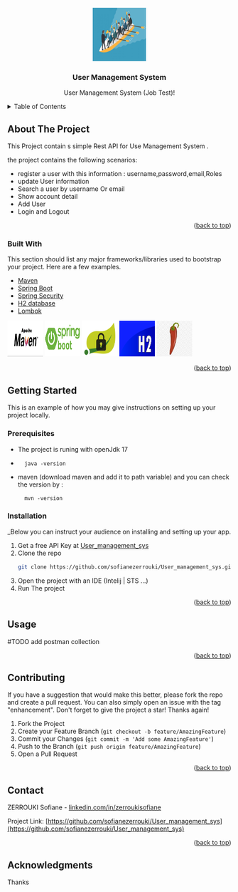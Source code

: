 <div id="top"></div>

<!-- PROJECT LOGO -->
<br />
<div align="center">
  <a >
    <img src="images/logo.jpg" alt="Logo" width="120" height="120">
  </a>

  <h3 align="center">User Management System</h3>

  <p align="center">
    User Management System (Job Test)!
    <br />
  </p>
</div>

<!-- TABLE OF CONTENTS -->
<details>
  <summary>Table of Contents</summary>
  <ol>
    <li>
      <a href="#about-the-project">About The Project</a>
      <ul>
        <li><a href="#built-with">Built With</a></li>
      </ul>
    </li>
    <li>
      <a href="#getting-started">Getting Started</a>
      <ul>
        <li><a href="#prerequisites">Prerequisites</a></li>
        <li><a href="#installation">Installation</a></li>
      </ul>
    </li>
    <li><a href="#usage">Usage</a></li>
    <li><a href="#contact">Contact</a></li>
  </ol>
</details>

<!-- ABOUT THE PROJECT -->
## About The Project


This Project contain s simple Rest API for Use Management System .

the project contains the following scenarios:
* register a user with this information : username,password,email,Roles
* update User information
* Search a user by username Or email 
* Show account detail 
* Add User 
* Login and Logout 

<p align="right">(<a href="#top">back to top</a>)</p>

### Built With

This section should list any major frameworks/libraries used to bootstrap your project. Here are a few examples.

* [Maven](https://maven.apache.org/)
* [Spring Boot](https://spring.io/projects/spring-boot)
* [Spring Security](https://spring.io/projects/spring-security)
* [H2 database](https://www.h2database.com/html/main.html)
* [Lombok](https://projectlombok.org/)

<img src="images/maven.jpeg" alt="Logo" width="80" height="80">
<img src="images/spring.png" alt="Logo" width="80" height="80">
<img src="images/security.png" alt="Logo" width="80" height="80">
<img src="images/h2.png" alt="Logo" width="80" height="80">
<img src="images/lombok.jfif" alt="Logo" width="80" height="80">
<br>
<p align="right">(<a href="#top">back to top</a>)</p>

<!-- GETTING STARTED -->
## Getting Started
This is an example of how you may give instructions on setting up your project locally.

### Prerequisites

* The project is runing with openJdk 17
* ```
    java -version
  ```
* maven (download maven and add it to path variable) and you can check the version by : 
  ```
    mvn -version
  ```

### Installation

_Below you can instruct your audience on installing and setting up your app.

1. Get a free API Key at [User_management_sys](https://github.com/sofianezerrouki/User_management_sys)
2. Clone the repo
   ```sh
   git clone https://github.com/sofianezerrouki/User_management_sys.git
   ```
3. Open the project with an IDE (Intelij | STS ...)
4. Run The project
<p align="right">(<a href="#top">back to top</a>)</p>

<!-- USAGE EXAMPLES -->
## Usage

#TODO add postman collection

<p align="right">(<a href="#top">back to top</a>)</p>

<!-- CONTRIBUTING -->
## Contributing

If you have a suggestion that would make this better, please fork the repo and create a pull request. You can also simply open an issue with the tag "enhancement".
Don't forget to give the project a star! Thanks again!

1. Fork the Project
2. Create your Feature Branch (`git checkout -b feature/AmazingFeature`)
3. Commit your Changes (`git commit -m 'Add some AmazingFeature'`)
4. Push to the Branch (`git push origin feature/AmazingFeature`)
5. Open a Pull Request

<p align="right">(<a href="#top">back to top</a>)</p>


<!-- CONTACT -->
## Contact

ZERROUKI Sofiane - [linkedin.com/in/zerroukisofiane](https://www.linkedin.com/in/zerroukisofiane/) 

Project Link: [https://github.com/sofianezerrouki/User_management_sys](https://github.com/sofianezerrouki/User_management_sys)

<p align="right">(<a href="#top">back to top</a>)</p>



<!-- ACKNOWLEDGMENTS -->
## Acknowledgments

Thanks 

